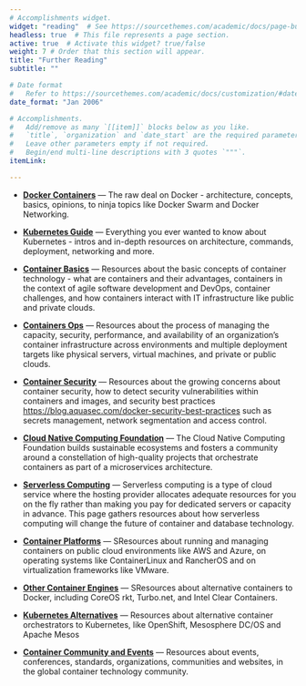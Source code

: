 ```yaml
---
# Accomplishments widget.
widget: "reading"  # See https://sourcethemes.com/academic/docs/page-builder/
headless: true  # This file represents a page section.
active: true  # Activate this widget? true/false
weight: 7 # Order that this section will appear.
title: "Further Reading"
subtitle: ""

# Date format
#   Refer to https://sourcethemes.com/academic/docs/customization/#date-format
date_format: "Jan 2006"

# Accomplishments.
#   Add/remove as many `[[item]]` blocks below as you like.
#   `title`, `organization` and `date_start` are the required parameters.
#   Leave other parameters empty if not required.
#   Begin/end multi-line descriptions with 3 quotes `"""`.
itemLink:

---
```


- **[Docker Containers](/display/containers/Docker+Container)**  — The raw deal on Docker - architecture, concepts, basics, opinions, to ninja topics like Docker Swarm and Docker Networking.

- **[Kubernetes Guide](/display/containers/Kubernetes+Guide)** — Everything you ever wanted to know about Kubernetes - intros and in-depth resources on architecture, commands, deployment, networking and more.
- **[Container Basics](/display/containers/Container+Basics)**  — Resources about the basic concepts of container technology - what are containers and their advantages, containers in the context of agile software development and DevOps, container challenges, and how containers interact with IT infrastructure like public and private clouds.


- **[Containers Ops](/display/containers/Containers+Ops)** — Resources about the process of managing the capacity, security, performance, and availability of an organization’s container infrastructure across environments and multiple deployment targets like physical servers, virtual machines, and private or public clouds.

- **[Container Security](/display/containers/Container+Security)** — Resources about the growing concerns about container security, how to detect security vulnerabilities within containers and images, and security best practices https://blog.aquasec.com/docker-security-best-practices such as secrets management, network segmentation and access control.

- **[Cloud Native Computing Foundation](/display/containers/Cloud+Native+Computing+Foundation)** — The Cloud Native Computing Foundation builds sustainable ecosystems and fosters a community around a constellation of high-quality projects that orchestrate containers as part of a microservices architecture.
- **[Serverless Computing](/display/containers/Serverless+Computing)** — Serverless computing is a type of cloud service where the hosting provider allocates adequate resources for you on the fly rather than making you pay for dedicated servers or capacity in advance. This page gathers resources about how serverless computing will change the future of container and database technology.

- **[Container Platforms](/display/containers/Container+Platforms)** — SResources about running and managing containers on public cloud environments&nbsp;like AWS and Azure, on operating systems like ContainerLinux and RancherOS and on virtualization frameworks like VMware.

- **[Other Container Engines](/display/containers/Other+Container+Engines)** — SResources about alternative containers to Docker, including CoreOS rkt, Turbo.net, and Intel Clear Containers.

- **[Kubernetes Alternatives](/display/containers/Kubernetes+Alternatives)** — Resources about alternative container orchestrators to Kubernetes, like OpenShift, Mesosphere DC/OS and Apache Mesos


- **[Container Community and Events](/display/containers/Container+Community+and+Events)** — Resources about events, conferences, standards, organizations, communities and websites, in the global container technology community.














